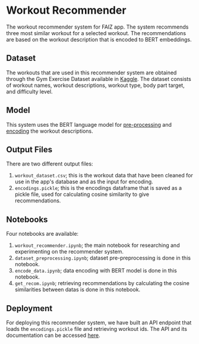 # Workout Recommender
The workout recommender system for FAIZ app. The system recommends three most similar workout for a selected workout. The recommendations are based on the workout description that is encoded to BERT embeddings.

## Dataset
The workouts that are used in this recommender system are obtained through the Gym Exercise Dataset available in [Kaggle](https://www.kaggle.com/datasets/niharika41298/gym-exercise-data). The dataset consists of workout names, workout descriptions, workout type, body part target, and difficulty level.

## Model
This system uses the BERT language model for [pre-processing](https://tfhub.dev/tensorflow/bert_en_uncased_preprocess/3) and [encoding](https://tfhub.dev/tensorflow/bert_en_uncased_L-12_H-768_A-12/4) the workout descriptions.

## Output Files
There are two different output files:

 1. `workout_dataset.csv`; this is the workout data that have been cleaned for use in the app's database and as the input for encoding.
 2. `encodings.pickle`; this is the encodings dataframe that is saved as a pickle file, used for calculating cosine similarity to give recommendations.

## Notebooks
Four notebooks are available:

 1. `workout_recommender.ipynb`; the main notebook for researching and experimenting on the recommender system.
 2. `dataset_preprocessing.ipynb`; dataset pre-preprocessing is done in this notebook.
 3. `encode_data.ipynb`; data encoding with BERT model is done in this notebook.
 4. `get_recom.ipynb`; retrieving recommendations by calculating the cosine similarities between datas is done in this notebook.

## Deployment
For deploying this recommender system,  we have built an API endpoint that loads the `encodings.pickle` file and retrieving workout ids. The API and its documentation can be accessed [here](https://github.com/itsLeonB/workout-recommender-api).
